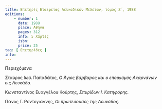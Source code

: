 ```yaml
---
title: Επετηρίς Εταιρείας Λευκαδικών Μελετών, τόμος Ζ΄, 1988
editions:
    - number: 1
      date: 1988
      place: Αθήνα
      pages: 312
      info: 5 Χάρτες
      isbn: 
      price: 25
tag: [ Επετηρίδες ]
info: 
---
```


Περιεχόμενα

Σταύρος Ιωσ. Παπαδάτος, *Ο Άγιος βάρβαρος και ο εποικισμός Ακαρνάνων εις Λευκάδα.*

Κωνσταντίνος Ευαγγέλου Κούρτης, *Σπυρίδων I. Κατηφόρης.*

Πάνος Γ. Ροντογιάννης, *Οι πρωτεύουσες της Λευκάδος.*
